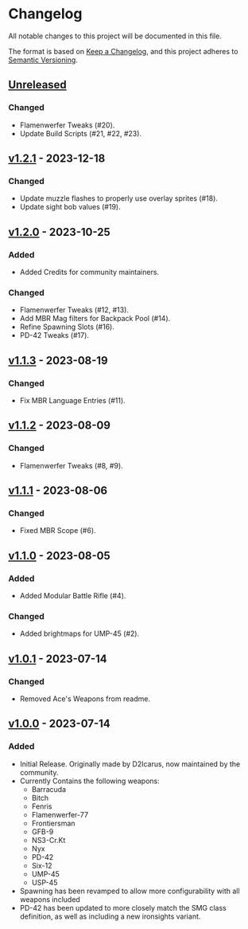 # Changelog

All notable changes to this project will be documented in this file.

The format is based on [Keep a Changelog](https://keepachangelog.com/en/1.1.0/),
and this project adheres to [Semantic Versioning](https://semver.org/spec/v2.0.0.html).

## [Unreleased]


### Changed

-   Flamenwerfer Tweaks (#20).
-   Update Build Scripts (#21, #22, #23).

## [v1.2.1] - 2023-12-18

### Changed

-   Update muzzle flashes to properly use overlay sprites (#18).
-   Update sight bob values (#19).

## [v1.2.0] - 2023-10-25

### Added

-   Added Credits for community maintainers.

### Changed

-   Flamenwerfer Tweaks (#12, #13).
-   Add MBR Mag filters for Backpack Pool (#14).
-   Refine Spawning Slots (#16).
-   PD-42 Tweaks (#17).

## [v1.1.3] - 2023-08-19

### Changed

-   Fix MBR Language Entries (#11).

## [v1.1.2] - 2023-08-09

### Changed

-   Flamenwerfer Tweaks (#8, #9).

## [v1.1.1] - 2023-08-06

### Changed

-   Fixed MBR Scope (#6).

## [v1.1.0] - 2023-08-05

### Added

-   Added Modular Battle Rifle (#4).

### Changed

-   Added brightmaps for UMP-45 (#2).

## [v1.0.1] - 2023-07-14

### Changed

-   Removed Ace's Weapons from readme.

## [v1.0.0] - 2023-07-14

### Added

-   Initial Release.  Originally made by D2Icarus, now maintained by the community.
-   Currently Contains the following weapons:
    -   Barracuda
    -   Bitch
    -   Fenris
    -   Flamenwerfer-77
    -   Frontiersman
    -   GFB-9
    -   NS3-Cr.Kt
    -   Nyx
    -   PD-42
    -   Six-12
    -   UMP-45
    -   USP-45
-   Spawning has been revamped to allow more configurability with all weapons included
-   PD-42 has been updated to more closely match the SMG class definition, as well as including a new ironsights variant.

[Unreleased]: https://github.com/HDest-Community/icarus-innovations-improved/compare/v1.2.1...HEAD

[v1.2.1]: https://github.com/HDest-Community/icarus-innovations-improved/compare/v1.2.0..v1.2.1

[v1.2.0]: https://github.com/HDest-Community/icarus-innovations-improved/compare/v1.1.3..v1.2.0

[v1.1.3]: https://github.com/HDest-Community/icarus-innovations-improved/compare/v1.1.2..v1.1.3

[v1.1.2]: https://github.com/HDest-Community/icarus-innovations-improved/compare/v1.1.1..v1.1.2

[v1.1.1]: https://github.com/HDest-Community/icarus-innovations-improved/compare/v1.1.0..v1.1.1

[v1.1.0]: https://github.com/HDest-Community/icarus-innovations-improved/compare/v1.0.1..v1.1.0

[v1.0.1]: https://github.com/HDest-Community/icarus-innovations-improved/compare/v1.0.0..v1.0.1

[v1.0.0]: https://github.com/HDest-Community/icarus-innovations-improved/releases/tag/v1.0.0
